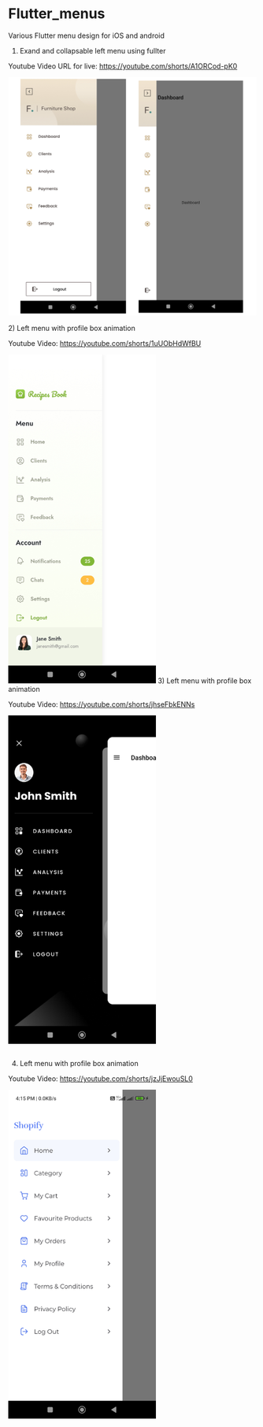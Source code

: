 # Flutter_menus

Various Flutter menu design for iOS and android 

1) Exand and collapsable left menu using fullter 

Youtube Video URL for live: https://youtube.com/shorts/A1ORCod-pK0

![alt text](https://raw.githubusercontent.com/mitsBhadeshiya/Flutter_menus/main/Demo1/Flutter_navigation.png)


<table> 
  <tr> 2) Left menu with profile box animation

Youtube Video: https://youtube.com/shorts/1uUObHdWfBU

<img src="https://raw.githubusercontent.com/mitsBhadeshiya/Flutter_menus/main/Demo2/Screenshot_2023-07-14-16-15-47-031_com.example.navigation_drawer_demo.jpg" width="300">
 </tr>
  <tr> 3) Left menu with profile box animation

Youtube Video: https://youtube.com/shorts/jhseFbkENNs

<img src="https://github.com/mitsBhadeshiya/Flutter_menus/blob/main/Demo3/Screenshot_2023-07-14-16-15-36-721_com.example.navigation_drawer_demo.jpg?raw=true" width="300">
 </tr>
</table>






4) Left menu with profile box animation

Youtube Video: https://youtube.com/shorts/jzJjEwouSL0

<img src="https://raw.githubusercontent.com/mitsBhadeshiya/Flutter_menus/main/Demo4/Screenshot_2023-07-14-16-15-24-965_com.example.navigation_drawer_demo.jpg" width="300">






  


